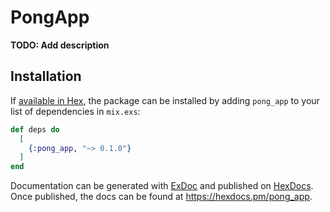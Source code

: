 # PongApp

**TODO: Add description**

## Installation

If [available in Hex](https://hex.pm/docs/publish), the package can be installed
by adding `pong_app` to your list of dependencies in `mix.exs`:

```elixir
def deps do
  [
    {:pong_app, "~> 0.1.0"}
  ]
end
```

Documentation can be generated with [ExDoc](https://github.com/elixir-lang/ex_doc)
and published on [HexDocs](https://hexdocs.pm). Once published, the docs can
be found at <https://hexdocs.pm/pong_app>.

